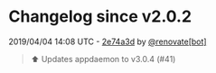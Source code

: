 # Changelog since v2.0.2

2019/04/04 14:08 UTC - [2e74a3d](https://github.com/hassio-addons/addon-appdaemon3/commit/2e74a3df3c1d801b0b5252bd10f52abe0240f718) by [@renovate[bot]](https://github.com/apps/renovate)
> :arrow_up: Updates appdaemon to v3.0.4 (#41) 

